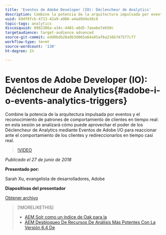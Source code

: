 ```yaml
---
title: 'Eventos de Adobe Developer (IO): Déclencheur de Analytics'
description: Combine la potencia de la arquitectura impulsada por eventos y el reconocimiento de patrones de comportamiento de clientes en tiempo real . En esta sesión se analiza cómo puede aprovechar el poder de los Déclencheur de Analytics a través de los eventos de Adobe Developer (Adobe I/O) para reaccionar ante el comportamiento de los clientes y volver a direccionar los datos en tiempo casi real.
uuid: 69df8fcb-4713-42a9-a986-a4ad9d4e36c6
topic-tags: analytics
discoiquuid: 0982386a-a34c-4401-a6d5-7aeabe7eb50c
targetaudience: target-audience advanced
source-git-commit: edd0bdb28a9b3d065a64a95af6a216b747577c77
workflow-type: tm+mt
source-wordcount: '130'
ht-degree: 1%

---
```


# Eventos de Adobe Developer (IO): Déclencheur de Analytics{#adobe-i-o-events-analytics-triggers}

Combine la potencia de la arquitectura impulsada por eventos y el reconocimiento de patrones de comportamiento de clientes en tiempo real: en esta sesión se analizará cómo puede aprovechar el poder de los Déclencheur de Analytics mediante Eventos de Adobe I/O para reaccionar ante el comportamiento de los clientes y redireccionarlos en tiempo casi real.

>[!VIDEO](https://video.tv.adobe.com/v/22809/?quality=9)

*Publicado el 27 de junio de 2018*

**Presentado por:**

Sarah Xu, evangelista de desarrolladores, Adobe

**Diapositivas del presentador**

[Obtener archivo](assets/gems+6+27+18+adobe+io+analytics+triggers.pdf)

<!--
[Get back to the Overview](https://helpx.adobe.com/experience-manager/kt/eseminars/gems/aem-index.html)
-->

>[!MORELIKETHIS]
>
>* [AEM Solr como un índice de Oak para la](solr-as-an-oak-index-for-aem.md)
>* [AEM Desbloqueo De Recursos De Análisis Más Potentes Con La Versión 6.4 De](https://helpx.adobe.com/experience-manager/kt/eseminars/experience-insider/exp-asset-analytics-64.html)


<!-- this link is broken: >* [Getting the most out of digital interactions with AEM and Analytics](https://helpx.adobe.com/experience-manager/kt/eseminars/ask-the-expert/aem-getting-the-most-out-of-digital-interactions-with-aem-and-analytics.html) 
-->
